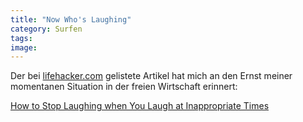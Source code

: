 ```yaml
---
title: "Now Who's Laughing"
category: Surfen
tags: 
image: 
---
```


Der bei [lifehacker.com](http://lifehacker.com/software/communication/how-to-stop-laughing-when-you-shouldnt-be-189154.php) gelistete Artikel hat mich an den Ernst meiner momentanen Situation in der freien Wirtschaft erinnert:  

  

[How to Stop Laughing when You Laugh at Inappropriate Times](http://www.wikihow.com/Stop-Laughing-when-You-Laugh-at-Inappropriate-Times)
